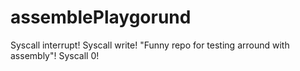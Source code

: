 # assemblePlaygorund
Syscall interrupt! Syscall write! "Funny repo for testing arround with assembly"! Syscall 0!
